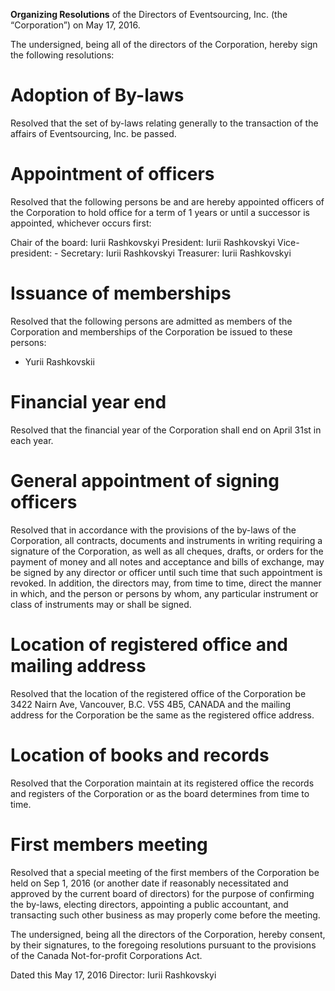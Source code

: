 **Organizing Resolutions** of the Directors of Eventsourcing, Inc. (the “Corporation”) on May 17, 2016.

The undersigned, being all of the directors of the Corporation, hereby sign the following resolutions:

# Adoption of By-laws

Resolved that the set of by-laws relating generally to the transaction of the affairs of Eventsourcing, Inc. be passed.

# Appointment of officers

Resolved that the following persons be and are hereby appointed officers of the Corporation to hold office for a term of 1 years or until a successor is appointed, whichever occurs first:

Chair of the board: Iurii Rashkovskyi
President: Iurii Rashkovskyi
Vice-president: -
Secretary: Iurii Rashkovskyi
Treasurer: Iurii Rashkovskyi

# Issuance of memberships

Resolved that the following persons are admitted as members of the Corporation and memberships of the Corporation be issued to these persons:

* Yurii Rashkovskii

# Financial year end

Resolved that the financial year of the Corporation shall end on April 31st in each year.

# General appointment of signing officers

Resolved that in accordance with the provisions of the by-laws of the Corporation, all contracts, documents and instruments in writing requiring a signature of the Corporation, as well as all cheques, drafts, or orders for the payment of money and all notes and acceptance and bills of exchange, may be signed by any director or officer until such time that such appointment is revoked. In addition, the directors may, from time to time, direct the manner in which, and the person or persons by whom, any particular instrument or class of instruments may or shall be signed.

# Location of registered office and mailing address

Resolved that the location of the registered office of the Corporation be 3422 Nairn Ave, Vancouver, B.C. V5S 4B5, CANADA and the mailing address for the Corporation be the same as the registered office address.

# Location of books and records

Resolved that the Corporation maintain at its registered office the records and registers of the Corporation or as the board determines from time to time.

# First members meeting

Resolved that a special meeting of the first members of the Corporation be held on Sep 1, 2016 (or another date if reasonably necessitated and approved by the current board of directors) for the purpose of confirming the by-laws, electing directors, appointing a public accountant, and transacting such other business as may properly come before the meeting.

The undersigned, being all the directors of the Corporation, hereby consent, by their signatures, to the foregoing resolutions pursuant to the provisions of the Canada Not-for-profit Corporations Act.

Dated this May 17, 2016
Director: Iurii Rashkovskyi
